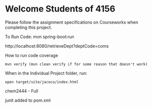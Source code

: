 # Welcome Students of 4156

Please follow the assignment specifications on Courseworks when completing this project.


To Run Code:
mvn spring-boot:run

http://localhost:8080/retrieveDept?deptCode=coms


How to run code coverage
```
mvn verify (mvn clean verify if for some reason that doesn't work)
```
When in the Individual Project folder, run: 
```
open target/site/jacoco/index.html
```

chem2444 - Full

junit added to pom.xml